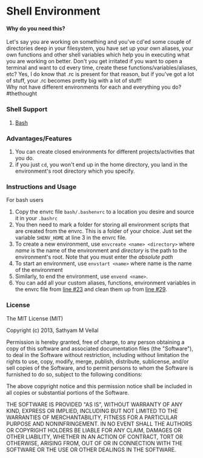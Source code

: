Shell Environment
=================

#### Why do you need this?

Let's say you are working on something and you've cd'ed some couple of directories deep in your filesystem, you have set up your own aliases, your own functions and other shell variables which help you in executing what you are working on better. Don't you get irritated if you want to open a terminal and want to cd every time, create these functions/variables/aliases, etc? Yes, I do know that .rc is present for that reason, but if you've got a lot of stuff, your .rc becomes pretty big with a lot of stuff!  
Why not have different environments for each and everything you do? #thethought

### Shell Support

1. [Bash](https://github.com/sathyamvellal/shenv/tree/master/bash/)


### Advantages/Features

1. You can create closed environments for different projects/activities that you do.
2. if you just `cd`, you won't end up in the home directory, you land in the environment's root directory which you specify. 

### Instructions and Usage

For bash users

1. Copy the envrc file `bash/.bashenvrc` to a location you desire and source it in your `.bashrc`
2. You then need to mark a folder for storing all environment scripts that are created from the envrc. This is a folder of your choice. Just set the variable `SHENV_HOME` at line 3 in the envrc file.
3. To create a new environment, use `envcreate <name> <directory>` where *name* is the name of the environment and *directory* is the path to the environment's root. Note that you must enter the *absolute path*
4. To start an environment, use `envstart <name>` where name is the name of the environment
5. Similarly, to end the environment, use `envend <name>`. 
6. You can add all your custom aliases, functions, environment variables in the envrc file from [line #23][1] and clean them up from [line #29][2].

### License

The MIT License (MIT)

Copyright (c) 2013, Sathyam M Vellal

Permission is hereby granted, free of charge, to any person obtaining a copy
of this software and associated documentation files (the "Software"), to deal
in the Software without restriction, including without limitation the rights
to use, copy, modify, merge, publish, distribute, sublicense, and/or sell
copies of the Software, and to permit persons to whom the Software is
furnished to do so, subject to the following conditions:

The above copyright notice and this permission notice shall be included in
all copies or substantial portions of the Software.

THE SOFTWARE IS PROVIDED "AS IS", WITHOUT WARRANTY OF ANY KIND, EXPRESS OR
IMPLIED, INCLUDING BUT NOT LIMITED TO THE WARRANTIES OF MERCHANTABILITY,
FITNESS FOR A PARTICULAR PURPOSE AND NONINFRINGEMENT. IN NO EVENT SHALL THE
AUTHORS OR COPYRIGHT HOLDERS BE LIABLE FOR ANY CLAIM, DAMAGES OR OTHER
LIABILITY, WHETHER IN AN ACTION OF CONTRACT, TORT OR OTHERWISE, ARISING FROM,
OUT OF OR IN CONNECTION WITH THE SOFTWARE OR THE USE OR OTHER DEALINGS IN
THE SOFTWARE.

[1]: https://github.com/sathyamvellal/shenv/blob/master/bash/.bashenvrc#L23
[2]: https://github.com/sathyamvellal/shenv/blob/master/bash/.bashenvrc#L29
